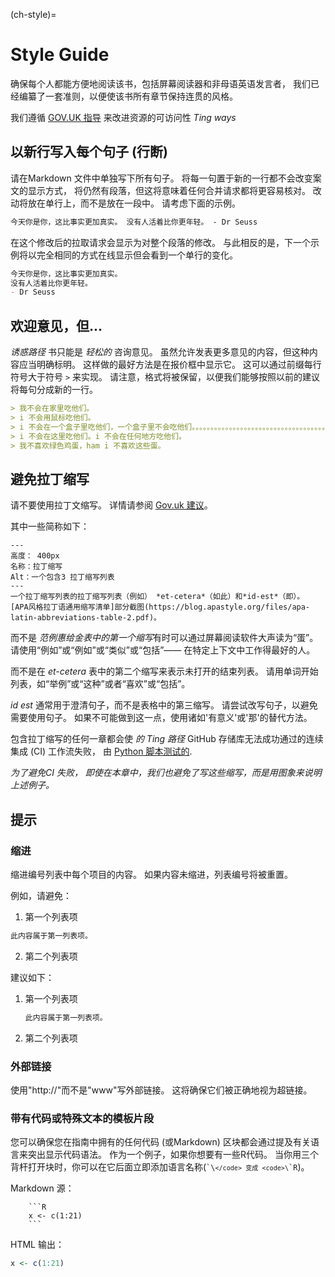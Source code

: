 (ch-style)=
# Style Guide

确保每个人都能方便地阅读该书，包括屏幕阅读器和非母语英语发言者， 我们已经编纂了一套准则，以便使该书所有章节保持连贯的风格。

我们遵循 [GOV.UK 指导](https://www.gov.uk/guidance/content-design/writing-for-gov-uk) 来改进资源的可访问性 _Ting ways_

## 以新行写入每个句子 (行断)

请在Markdown 文件中单独写下所有句子。 将每一句置于新的一行都不会改变案文的显示方式， 将仍然有段落，但这将意味着任何合并请求都将更容易核对。 改动将放在单行上，而不是放在一段中。 请考虑下面的示例。

 ```markdown
今天你是你，这比事实更加真实。 没有人活着比你更年轻。 - Dr Seuss
```

在这个修改后的拉取请求会显示为对整个段落的修改。 与此相反的是，下一个示例将以完全相同的方式在线显示但会看到一个单行的变化。

 ```markdown
今天你是你，这比事实更加真实。
没有人活着比你更年轻。
- Dr Seuss
```

## 欢迎意见，但...

_诱惑路径_ 书只能是 *轻松的* 咨询意见。 虽然允许发表更多意见的内容，但这种内容应当明确标明。 这样做的最好方法是在报价框中显示它。 这可以通过前缀每行符号大于符号 `>` 来实现。 请注意，格式将被保留，以便我们能够按照以前的建议将每句分成新的一行。

```markdown
> 我不会在家里吃他们。
> i 不会用鼠标吃他们。
> i 不会在一个盒子里吃他们，一个盒子里不会吃他们。。。。。。。。。。。。。。。。。。。。。。。。。。。。。。。。。。。。。。。。。。。。。。。。。。。。。。。。。。。。。。。。。。。。。。。。。。。。。。。。。。。。。。。。。。。。。。。。。。。。。。。。。。。。。。。。。。。。。。。。。。。。。。。。。。。。。。。。。。。。。。。。。。。。。。。。。。。。。。。。。。。。。。。。。。。。。。。。。
> i 不会在这里吃他们。i 不会在任何地方吃他们。
> 我不喜欢绿色鸡蛋，ham i 不喜欢这些蛋。
```

## 避免拉丁缩写

请不要使用拉丁文缩写。 详情请参阅 [Gov.uk 建议](https://www.gov.uk/guidance/style-guide/a-to-z-of-gov-uk-style)。

其中一些简称如下：

```{figure} ../figures/latin-abbreviation.png
---
高度： 400px
名称：拉丁缩写
Alt：一个包含3 拉丁缩写列表
---
一个拉丁缩写列表的拉丁缩写列表（例如） *et-cetera*（如此）和*id-est*（即）。
[APA风格拉丁语通用缩写清单]部分截图(https://blog.apastyle.org/files/apa-latin-abbreviations-table-2.pdf)。
```

而不是 *范例惠给金表中的第一个缩写*有时可以通过屏幕阅读软件大声读为“蛋”。 请使用“例如”或“例如”或“类似”或“包括”—— 在特定上下文中工作得最好的人。

而不是在 *et-cetera* 表中的第二个缩写来表示未打开的结束列表。 请用单词开始列表，如“举例”或“这种”或者“喜欢”或“包括”。

*id est* 通常用于澄清句子，而不是表格中的第三缩写。 请尝试改写句子，以避免需要使用句子。 如果不可能做到这一点，使用诸如'有意义'或'那'的替代方法。

包含拉丁缩写的任何一章都会使 _的 Ting 路径_ GitHub 存储库无法成功通过的连续集成 (CI) 工作流失败， 由 [Python 脚本测试的](https://github.com/alan-turing-institute/the-turing-way/blob/main/tests/no-bad-latin.py).

*为了避免CI 失败， 即使在本章中，我们也避免了写这些缩写，而是用图象来说明上述例子。*

## 提示

### 缩进

缩进编号列表中每个项目的内容。 如果内容未缩进，列表编号将被重置。

例如，请避免：
1. 第一个列表项
```markdown
此内容属于第一列表项。
```
2. 第二个列表项

建议如下：
1. 第一个列表项
   ```markdown
   此内容属于第一列表项。
   ```

2. 第二个列表项


### 外部链接

使用"http://"而不是"www"写外部链接。 这将确保它们被正确地视为超链接。

### 带有代码或特殊文本的模板片段

您可以确保您在指南中拥有的任何代码 (或Markdown) 区块都会通过提及有关语言来突出显示代码语法。 作为一个例子，如果你想要有一些R代码。 当你用三个背杆打开块时，你可以在它后面立即添加语言名称(<code>\`\\`</code> 变成 <code>\`\`R</code>)。

Markdown 源：

```
    ```R
    x <- c(1:21)
    ```
```

HTML 输出：

```R
x <- c(1:21)
```
